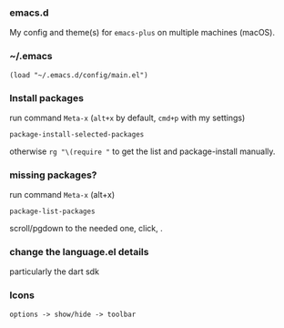
### emacs.d

My config and theme(s) for `emacs-plus` on multiple machines (macOS).

### ~/.emacs

```
(load "~/.emacs.d/config/main.el")
```

### Install packages

run command `Meta-x` (`alt+x` by default, `cmd+p` with my settings) 

`package-install-selected-packages`

otherwise `rg "\(require "` to get the list and package-install manually.


### missing packages?

run command `Meta-x` (alt+x)

`package-list-packages`

scroll/pgdown to the needed one, click, <install>.

### change the language.el details

particularly the dart sdk

### Icons

`options -> show/hide -> toolbar`

